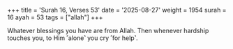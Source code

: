 +++
title = 'Surah 16, Verses 53'
date = '2025-08-27'
weight = 1954
surah = 16
ayah = 53
tags = ["allah"]
+++

Whatever blessings you have are from Allah. Then whenever hardship touches you, to Him ˹alone˺ you cry ˹for help˺.